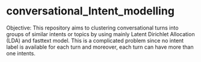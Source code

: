 # conversational_Intent_modelling
Objective: This repository aims to clustering conversational turns into groups of similar intents or topics by using mainly Latent Dirichlet Allocation (LDA) and fasttext model. This is a complicated problem since no intent label is available for each turn and moreover, each turn can have more than one intents.

